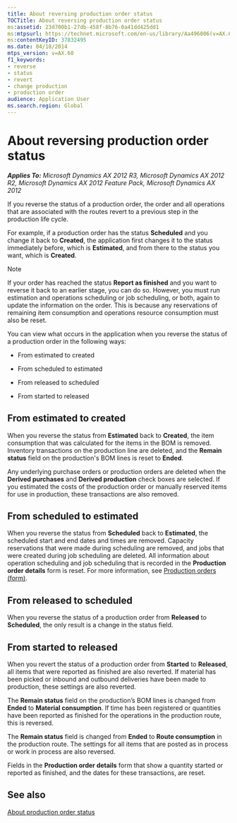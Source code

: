 ```yaml
---
title: About reversing production order status
TOCTitle: About reversing production order status
ms:assetid: 23d700b1-27db-458f-8b76-0a41dd425dd1
ms:mtpsurl: https://technet.microsoft.com/en-us/library/Aa496806(v=AX.60)
ms:contentKeyID: 37832495
ms.date: 04/18/2014
mtps_version: v=AX.60
f1_keywords:
- reverse
- status
- revert
- change production
- production order
audience: Application User
ms.search.region: Global
---
```


# About reversing production order status 


_**Applies To:** Microsoft Dynamics AX 2012 R3, Microsoft Dynamics AX 2012 R2, Microsoft Dynamics AX 2012 Feature Pack, Microsoft Dynamics AX 2012_

If you reverse the status of a production order, the order and all operations that are associated with the routes revert to a previous step in the production life cycle.

For example, if a production order has the status **Scheduled** and you change it back to **Created**, the application first changes it to the status immediately before, which is **Estimated**, and from there to the status you want, which is **Created**.


> [!NOTE]
> <P>If your order has reached the status <STRONG>Report as finished</STRONG> and you want to reverse it back to an earlier stage, you can do so. However, you must run estimation and operations scheduling or job scheduling, or both, again to update the information on the order. This is because any reservations of remaining item consumption and operations resource consumption must also be reset.</P>



You can view what occurs in the application when you reverse the status of a production order in the following ways:

  - From estimated to created

  - From scheduled to estimated

  - From released to scheduled

  - From started to released

## From estimated to created

When you reverse the status from **Estimated** back to **Created**, the item consumption that was calculated for the items in the BOM is removed. Inventory transactions on the production line are deleted, and the **Remain status** field on the production's BOM lines is reset to **Ended**.

Any underlying purchase orders or production orders are deleted when the **Derived purchases** and **Derived production** check boxes are selected. If you estimated the costs of the production order or manually reserved items for use in production, these transactions are also removed.

## From scheduled to estimated

When you reverse the status from **Scheduled** back to **Estimated**, the scheduled start and end dates and times are removed. Capacity reservations that were made during scheduling are removed, and jobs that were created during job scheduling are deleted. All information about operation scheduling and job scheduling that is recorded in the **Production order details** form is reset. For more information, see [Production orders (form)](https://technet.microsoft.com/en-us/library/aa617966\(v=ax.60\)).

## From released to scheduled

When you reverse the status of a production order from **Released** to **Scheduled**, the only result is a change in the status field.

## From started to released

When you revert the status of a production order from **Started** to **Released**, all items that were reported as finished are also reverted. If material has been picked or inbound and outbound deliveries have been made to production, these settings are also reverted.

The **Remain status** field on the production’s BOM lines is changed from **Ended** to **Material consumption**. If time has been registered or quantities have been reported as finished for the operations in the production route, this is reversed.

The **Remain status** field is changed from **Ended** to **Route consumption** in the production route. The settings for all items that are posted as in process or work in process are also reversed.

Fields in the **Production order details** form that show a quantity started or reported as finished, and the dates for these transactions, are reset.

## See also

[About production order status](about-production-order-status.md)

  


